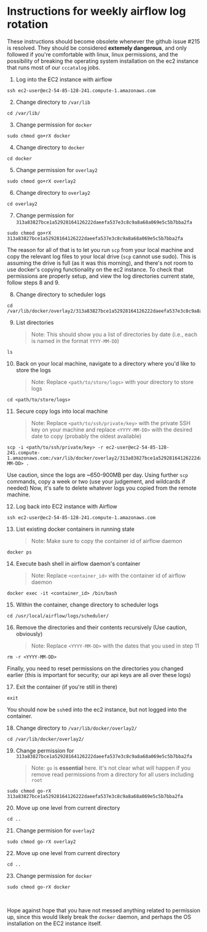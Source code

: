 <!-- TITLE: Airflowrotation -->
<!-- SUBTITLE: To be done Weekly -->

# Instructions for weekly airflow log rotation

These instructions should become obsolete whenever the github issue #215 is resolved. They should be considered **extemely dangerous**, and only followed if you're comfortable with linux, linux permissions, and the possibility of breaking the operating system installation on the ec2 instance that runs most of our `cccatalog` jobs.

1. Log into the EC2 instance with airflow

```
ssh ec2-user@ec2-54-85-128-241.compute-1.amazonaws.com
```

2. Change directory to `/var/lib`

```
cd /var/lib/
```

3. Change permission for `docker`

```
sudo chmod go+rX docker
```

4. Change directory to `docker`

```
cd docker
```

5. Change permission for `overlay2`

```
sudo chmod go+rX overlay2
```

6. Change directory to `overlay2`

```
cd overlay2
```

7. Change permission for `313a83827bce1a52928164126222daeefa537e3c8c9a8a68a069e5c5b7bba2fa`

```
sudo chmod go+rX 313a83827bce1a52928164126222daeefa537e3c8c9a8a68a069e5c5b7bba2fa
```

The reason for all of that is to let you run `scp` from your local machine and copy the relevant log files to your local drive (`scp` cannot use sudo). This is assuming the drive is full (as it was this morning), and there's not room to use docker's copying functionality on the ec2 instance. To check that permissions are properly setup, and view the log directories current state, follow steps 8 and 9.

8. Change directory to scheduler logs

```
cd /var/lib/docker/overlay2/313a83827bce1a52928164126222daeefa537e3c8c9a8a68a069e5c5b7bba2fa/merged/usr/local/airflow/logs/scheduler/
```

9. List directories
   > Note: This should show you a list of directories by date (i.e., each is named in the format `YYYY-MM-DD`)

```
ls
```

10. Back on your local machine, navigate to a directory where you'd like to store the logs
    > Note: Replace `<path/to/store/logs>` with your directory to store logs

```
cd <path/to/store/logs>
```

11. Secure copy logs into local machine
    > Note: Replace `<path/to/ssh/private/key>` with the private SSH key on your machine and replace `<YYYY-MM-DD>` with the desired date to copy (probably the oldest available)

```
scp -i <path/to/ssh/private/key> -r ec2-user@ec2-54-85-128-241.compute-1.amazonaws.com:/var/lib/docker/overlay2/313a83827bce1a52928164126222daeefa537e3c8c9a8a68a069e5c5b7bba2fa/merged/usr/local/airflow/logs/scheduler/<YYYY-MM-DD> .
```

Use caution, since the logs are ~650-900MB per day. Using further `scp` commands, copy a week or two (use your judgement, and wildcards if needed) Now, it's safe to delete whatever logs you copied from the remote machine.

12. Log back into EC2 instance with Airflow

```
ssh ec2-user@ec2-54-85-128-241.compute-1.amazonaws.com
```

13. List existing docker containers in running state
    > Note: Make sure to copy the container id of airflow daemon

```
docker ps
```

14. Execute bash shell in airflow daemon's container
    > Note: Replace `<container_id>` with the container id of airflow daemon

```
docker exec -it <container_id> /bin/bash
```

15. Within the container, change directory to scheduler logs

```
cd /usr/local/airflow/logs/scheduler/
```

16. Remove the directories and their contents recursively (Use caution, obviously)
    > Note: Replace `<YYYY-MM-DD>` with the dates that you used in step 11

```
rm -r <YYYY-MM-DD>
```

Finally, you need to reset permissions on the directories you changed earlier (this is important for security; our api keys are all over these logs)

17. Exit the container (if you're still in there)

```
exit
```

You should now be `ssh`ed into the ec2 instance, but not logged into the container.

18. Change directory to `/var/lib/docker/overlay2/`

```
cd /var/lib/docker/overlay2/
```

19. Change permission for `313a83827bce1a52928164126222daeefa537e3c8c9a8a68a069e5c5b7bba2fa`
    > Note: `go` is **essential** here. It's not clear what will happen if you remove read permissions from a directory for all users including `root`

```
sudo chmod go-rX 313a83827bce1a52928164126222daeefa537e3c8c9a8a68a069e5c5b7bba2fa
```

20. Move up one level from current directory

```
cd ..
```

21. Change permision for `overlay2`

```
sudo chmod go-rX overlay2
```

22. Move up one level from current directory

```
cd ..
```

23. Change permission for `docker`

```
sudo chmod go-rX docker
```

<br/>

Hope against hope that you have not messed anything related to permission up, since this would likely break the `docker` daemon, and perhaps the OS installation on the EC2 instance itself.
